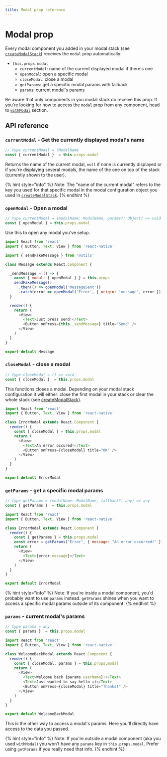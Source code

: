 ```yaml
---
title: Modal prop reference
---
```


# Modal prop

Every modal component you added in your modal stack \(see [`createModalStack`](create-modal-stack.md)\) receives the `modal` prop automatically:

* `this.props.modal`
  * `currentModal`: name of the current displayed modal if there's one
  * `openModal`: open a specific modal
  * `closeModal`: close a modal
  * `getParams`: get a specific modal params with fallback
  * `params`: current modal's params

Be aware that only components in you modal stack do receive this prop. If you're looking for how to access the `modal` prop from any component, head to [`withModal`](with-modal.md) section.

## API reference

### `currentModal` - Get the currently displayed modal's name

```javascript
// type currentModal = ?ModalName
const { currentModal }  = this.props.modal
```

Returns the name of the current modal, `null` if none is currently displayed or if you're displaying several modals, the name of the one on top of the stack \(currently shown to the user\).

{% hint style="info" %}
Note: The "name of the current modal" refers to the key you used for that specific modal in the modal configuration object you used in [`createModalStack`](https://github.com/colorfy-software/react-native-modalfy-website/tree/ba1aacf00d590bad4c078b8a776e82da019b2201/api/create-nodal-statck/README.md).
{% endhint %}

### `openModal` - Open a modal

```javascript
// type currentModal = (modalName: ModalName, params?: Object) => void
const { openModal } = this.props.modal
```

Use this to open any modal you've setup.

```javascript
import React from 'react'
import { Button, Text, View } from 'react-native'

import { sendFakeMessage } from '@utils'

class Message extends React.Component {

  _sendMessage = () => {
    const { modal: { openModal } } = this.props
    sendFakeMessage()
      .then(() => openModal('MessageSent'))
      .catch(error => openModal('Error', { origin: 'message', error }))
  }

  render() {
    return (
      <View>
        <Text>Just press send!</Text>
        <Button onPress={this._sendMessage} title="Send" />
      </View>
    )
  }
}

export default Message
```

### `closeModal` - close a modal

```javascript
// type closeModal = () => void,
const { closeModal }  = this.props.modal
```

This functions closes a modal. Depending on your modal stack configuration it will either: close the first modal in your stack or clear the whole stack \(see [createModalStack](create-modal-stack.md)\).

```javascript
import React from 'react'
import { Button, Text, View } from 'react-native'

class ErrorModal extends React.Component {
  render() {
    const { closeModal } = this.props.modal
    return (
      <View>
        <Text>An error occured!</Text>
        <Button onPress={closeModal} title="OK" />
      </View>
    )
  }
}

export default ErrorModal
```

### `getParams` - get a specific modal params

```javascript
// type getParams = (modalName: ModalName, fallback?: any) => any
const { getParams }  = this.props.modal
```

```javascript
import React from 'react'
import { Button, Text, View } from 'react-native'

class ErrorModal extends React.Component {
  render() {
    const { getParams } = this.props.modal
    const error = getParams("Error", { message: "An error occurred!" })
    return (
      <View>
        <Text>{error.message}</Text>
      </View>
    )
  }
}

export default ErrorModal
```

{% hint style="info" %}
Note: If you're inside a modal component, you'd probably want to use `params` instead. `getParams` shines when you want to access a specific modal params outside of its component.
{% endhint %}

### `params` - current modal's params

```javascript
// type params = any
const { params }  = this.props.modal
```

```javascript
import React from 'react'
import { Button, Text, View } from 'react-native'

class WelcomeBackModal extends React.Component {
  render() {
    const { closeModal, params } = this.props.modal
    return (
      <View>
        <Text>Welcome back {params.userName}!</Text>
        <Text>Just wanted to say hello =)</Text>
        <Button onPress={closeModal} title="Thanks!" />
      </View>
    )
  }
}

export default WelcomeBackModal
```

This is the other way to access a modal's params. Here you'll directly have access to the data you passed.

{% hint style="info" %}
Note: If you're outside a modal component \(aka you used `withModal`\) you won't have any `params` key in `this.props.modal`. Prefer using `getParams` if you really need that info.
{% endhint %}


